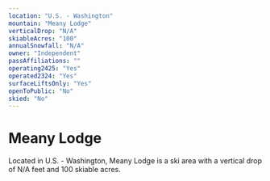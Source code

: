 ```yaml
---
location: "U.S. - Washington"
mountain: "Meany Lodge"
verticalDrop: "N/A"
skiableAcres: "100"
annualSnowfall: "N/A"
owner: "Independent"
passAffiliations: ""
operating2425: "Yes"
operated2324: "Yes"
surfaceLiftsOnly: "Yes"
openToPublic: "No"
skied: "No"
---
```


# Meany Lodge

Located in U.S. - Washington, Meany Lodge is a ski area with a vertical drop of N/A feet and 100 skiable acres.
